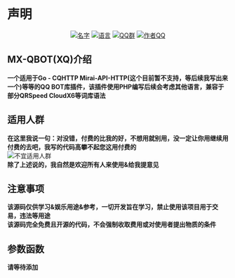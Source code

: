 # 声明

<div align=center>
<a href="https://github.com/ggzzll/MX-QBOT"><img alt="名字" src="https://img.shields.io/badge/%E5%90%8D%E5%AD%97-XQ-orange.svg"></img></a>
<a href="https://www.php.net/"><img alt="语言" src="https://img.shields.io/badge/%E8%AF%AD%E8%A8%80-PHP-brightgreen.svg"></img></a>
<a href="https://jq.qq.com/?_wv=1027&k=YCZWj96t"><img alt="QQ群" src="https://img.shields.io/badge/QQ%E7%BE%A4-901365053-ff69b4.svg"></img></a>
<a href="https://wpa.qq.com/msgrd?v=1&uin=386715331&site=qq&menu=yes"><img alt="作者QQ" src="https://img.shields.io/badge/%E4%BD%9C%E8%80%85QQ-386715331-blue.svg"></img></a>
</div>  

## MX-QBOT(XQ)介绍
**一个适用于Go - CQHTTP Mirai-API-HTTP(这个目前暂不支持，等后续我写出来一个)等等的QQ BOT库插件，该插件使用PHP编写后续会考虑其他语言，兼容于部分QRSpeed CloudX6等词库语法**

## 适用人群
**在这里我说一句：对没错，付费的比我的好，不想用就别用，没一定让你用继续用付费的去吧，我写的代码高攀不起您这用付费的**  
![不宜适用人群](https://github.com/ggzzll/MX-QBOT/blob/main/PWANETA/1.png)  
**除了上述说的，我自然是欢迎所有人来使用&给我提意见**

## 注意事项
**该源码仅供学习&娱乐用途&参考，一切开发旨在学习，禁止使用该项目用于交易，违法等用途**  
**该源码完全免费且开源的代码，不会强制收取费用或对使用者提出物质的条件**  

## 参数函数
**请等待添加**
